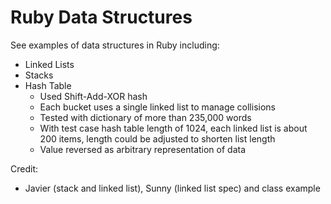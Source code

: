 Ruby Data Structures
====================

See examples of data structures in Ruby including:
* Linked Lists
* Stacks
* Hash Table
  * Used Shift-Add-XOR hash
  * Each bucket uses a single linked list to manage collisions
  * Tested with dictionary of more than 235,000 words
  * With test case hash table length of 1024, each linked list is about 200 items, length could be adjusted to shorten list length
  * Value reversed as arbitrary representation of data

Credit:
* Javier (stack and linked list), Sunny (linked list spec) and class example
